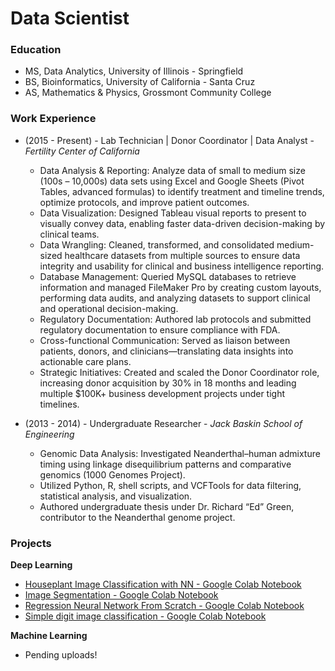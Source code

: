 # Data Scientist

### Education
* MS, Data Analytics, University of Illinois - Springfield
* BS, Bioinformatics, University of California - Santa Cruz
* AS, Mathematics & Physics, Grossmont Community College


### Work Experience
* (2015 - Present) - Lab Technician | Donor Coordinator | Data Analyst - _Fertility Center of California_
  - Data Analysis & Reporting: Analyze data of small to medium size (100s – 10,000s) data sets using Excel and Google Sheets (Pivot Tables, advanced formulas) to identify treatment and timeline trends, optimize protocols, and improve patient outcomes.
  - Data Visualization: Designed Tableau visual reports to present to visually convey data, enabling faster data-driven decision-making by clinical teams.
  - Data Wrangling: Cleaned, transformed, and consolidated medium-sized healthcare datasets from multiple sources to ensure data integrity and usability for clinical and business intelligence reporting.
  - Database Management: Queried MySQL databases to retrieve information and managed FileMaker Pro by creating custom layouts, performing data audits, and analyzing datasets to support clinical and operational decision-making.
  - Regulatory Documentation: Authored lab protocols and submitted regulatory documentation to ensure compliance with FDA.
  - Cross-functional Communication: Served as liaison between patients, donors, and clinicians—translating data insights into actionable care plans.
  - Strategic Initiatives: Created and scaled the Donor Coordinator role, increasing donor acquisition by 30% in 18 months and leading multiple $100K+ business development projects under tight timelines.

* (2013 - 2014) - Undergraduate Researcher - _Jack Baskin School of Engineering_
  - Genomic Data Analysis: Investigated Neanderthal–human admixture timing using linkage disequilibrium patterns and comparative genomics (1000 Genomes Project).
  - Utilized Python, R, shell scripts, and VCFTools for data filtering, statistical analysis, and visualization.
  - Authored undergraduate thesis under Dr. Richard “Ed” Green, contributor to the Neanderthal genome project.


### Projects
**Deep Learning**
* [Houseplant Image Classification with NN - Google Colab Notebook](https://colab.research.google.com/drive/19r9e-d2zvKwXH2NIGKXF8Xg1ElAvxo9K?usp=sharing)
* [Image Segmentation - Google Colab Notebook](https://colab.research.google.com/drive/1ZkGXj-qUZs2uKneeTINeQVXL45V_At40?usp=sharing)
* [Regression Neural Network From Scratch - Google Colab Notebook](https://colab.research.google.com/drive/1AmXDf3ie0Dwt29w_KxzWwac3T8FEDh7M?usp=drive_link)
* [Simple digit image classification - Google Colab Notebook](https://colab.research.google.com/drive/1aTZPtaPQLrtxVWuHzWmL_tCYBOQrOVuS?usp=sharing)

**Machine Learning**
* Pending uploads!
